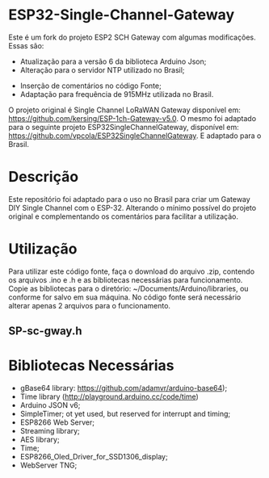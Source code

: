 # ESP32-Single-Channel-Gateway 

Este é um fork do projeto ESP2 SCH Gateway com algumas modificações. Essas são:

* Atualização para a versão 6 da biblioteca Arduino Json;
* Alteração para o servidor NTP utilizado no Brasil;
- Inserção de comentários no código Fonte;
- Adaptação para frequência de 915MHz utilizada no Brasil.

O projeto original é Single Channel LoRaWAN Gateway disponível em: https://github.com/kersing/ESP-1ch-Gateway-v5.0. O mesmo foi adaptado para o seguinte projeto ESP32SingleChannelGateway, disponível em: https://github.com/vpcola/ESP32SingleChannelGateway. E adaptado para o Brasil.

# Descrição 

Este repositório foi adaptado para o uso no Brasil para criar um Gateway DIY Single Channel com o ESP-32. Alterando o mínimo possível do projeto original e complementando os comentários para facilitar a utilização.

# Utilização 

Para utilizar este código fonte, faça o download do arquivo .zip, contendo os arquivos .ino e .h e as bibliotecas necessárias para funcionamento. Copie as bibliotecas para o diretório: ~/Documents/Arduino/libraries, ou conforme for salvo em sua máquina. No código fonte será necessário alterar apenas 2 arquivos para o funcionamento.

 ## SP-sc-gway.h  

# Bibliotecas Necessárias 

- gBase64 library: https://github.com/adamvr/arduino-base64);
- Time library (http://playground.arduino.cc/code/time)
- Arduino JSON v6; 
- SimpleTimer; ot yet used, but reserved for interrupt and timing;
- ESP8266 Web Server;
- Streaming library;
- AES library;
- Time;
- ESP8266_Oled_Driver_for_SSD1306_display;
- WebServer TNG;


